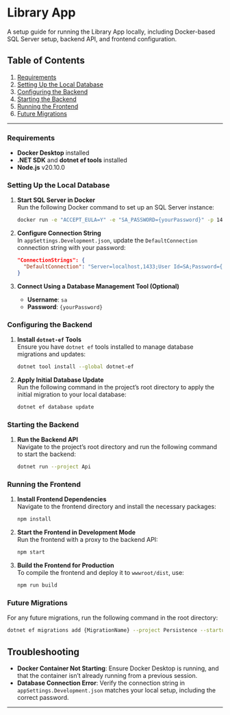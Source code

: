 # Library App

A setup guide for running the Library App locally, including Docker-based SQL Server setup, backend API, and frontend configuration.

## Table of Contents

1. [Requirements](#requirements)
2. [Setting Up the Local Database](#setting-up-the-local-database)
3. [Configuring the Backend](#configuring-the-backend)
4. [Starting the Backend](#starting-the-backend)
5. [Running the Frontend](#running-the-frontend)
6. [Future Migrations](#future-migrations)

---

### Requirements

- **Docker Desktop** installed
- **.NET SDK** and **dotnet ef tools** installed
- **Node.js** v20.10.0

### Setting Up the Local Database

1. **Start SQL Server in Docker**  
   Run the following Docker command to set up an SQL Server instance:

   ```bash
   docker run -e "ACCEPT_EULA=Y" -e "SA_PASSWORD={yourPassword}" -p 1433:1433 --name LibraryAppServer -d mcr.microsoft.com/mssql/server:2022-latest
   ```

2. **Configure Connection String**  
   In `appSettings.Development.json`, update the `DefaultConnection` connection string with your password:

   ```json
   "ConnectionStrings": {
     "DefaultConnection": "Server=localhost,1433;User Id=SA;Password={yourPassword};Database=LibraryDb;TrustServerCertificate=True"
   }
   ```

3. **Connect Using a Database Management Tool (Optional)**
   - **Username**: `sa`
   - **Password**: `{yourPassword}`

### Configuring the Backend

1. **Install `dotnet-ef` Tools**  
   Ensure you have `dotnet ef` tools installed to manage database migrations and updates:

   ```bash
   dotnet tool install --global dotnet-ef
   ```

2. **Apply Initial Database Update**  
   Run the following command in the project’s root directory to apply the initial migration to your local database:

   ```bash
   dotnet ef database update
   ```

### Starting the Backend

1. **Run the Backend API**  
   Navigate to the project’s root directory and run the following command to start the backend:

   ```bash
   dotnet run --project Api
   ```

### Running the Frontend

1. **Install Frontend Dependencies**  
   Navigate to the frontend directory and install the necessary packages:

   ```bash
   npm install
   ```

2. **Start the Frontend in Development Mode**  
   Run the frontend with a proxy to the backend API:

   ```bash
   npm start
   ```

3. **Build the Frontend for Production**  
   To compile the frontend and deploy it to `wwwroot/dist`, use:

   ```bash
   npm run build
   ```

### Future Migrations

For any future migrations, run the following command in the root directory:

```bash
dotnet ef migrations add {MigrationName} --project Persistence --startup-project Api
```

## Troubleshooting

- **Docker Container Not Starting**: Ensure Docker Desktop is running, and that the container isn’t already running from a previous session.
- **Database Connection Error**: Verify the connection string in `appSettings.Development.json` matches your local setup, including the correct password.

---
